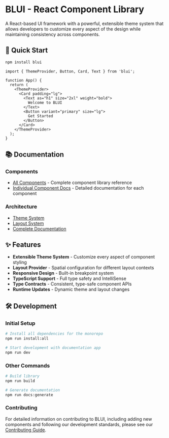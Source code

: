 # BLUI - React Component Library

A React-based UI framework with a powerful, extensible theme system that allows developers to customize every aspect of the design while maintaining consistency across components.

## 🚀 Quick Start

```bash
npm install blui
```

```tsx
import { ThemeProvider, Button, Card, Text } from 'blui';

function App() {
  return (
    <ThemeProvider>
      <Card padding="lg">
        <Text as="h1" size="2xl" weight="bold">
          Welcome to BLUI
        </Text>
        <Button variant="primary" size="lg">
          Get Started
        </Button>
      </Card>
    </ThemeProvider>
  );
}
```

## 📚 Documentation

### Components
- [All Components](./docs/components/README.md) - Complete component library reference
- [Individual Component Docs](./docs/components/) - Detailed documentation for each component

### Architecture
- [Theme System](./docs/themes/README.md)
- [Layout System](./docs/layouts/README.md)
- [Complete Documentation](./docs/README.md)

## ✨ Features

- **Extensible Theme System** - Customize every aspect of component styling
- **Layout Provider** - Spatial configuration for different layout contexts
- **Responsive Design** - Built-in breakpoint system
- **TypeScript Support** - Full type safety and IntelliSense
- **Type Contracts** - Consistent, type-safe component APIs
- **Runtime Updates** - Dynamic theme and layout changes

## 🛠️ Development

### Initial Setup

```bash
# Install all dependencies for the monorepo
npm run install:all

# Start development with documentation app
npm run dev
```

### Other Commands

```bash
# Build library
npm run build

# Generate documentation
npm run docs:generate
```

### Contributing

For detailed information on contributing to BLUI, including adding new components and following our development standards, please see our [Contributing Guide](./CONTRIBUTING.md).

